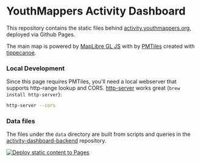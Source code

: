 YouthMappers Activity Dashboard
===

This repository contains the static files behind [activity.youthmappers.org](https://activity.youthmappers.org), deployed via Github Pages.

The main map is powered by [MapLibre GL JS](https://maplibre.org/maplibre-gl-js/docs/) with by [PMTiles](https://docs.protomaps.com/pmtiles/) created with [tippecanoe](https://github.com/felt/tippecanoe). 

### Local Development
Since this page requires PMTiles, you'll need a local webserver that supports http-range lookup and CORS. [http-server](https://github.com/http-party/http-server) works great (`brew install http-server`): 

```bash
http-server --cors
```

### Data files
The files under the `data` directory are built from scripts and queries in the [activity-dashboard-backend](https://github.com/youthmappers/activity-dashboard-backend) repository.

[![Deploy static content to Pages](https://github.com/youthmappers/activity-dashboard/actions/workflows/static.yml/badge.svg)](https://github.com/youthmappers/activity-dashboard/actions/workflows/static.yml)
